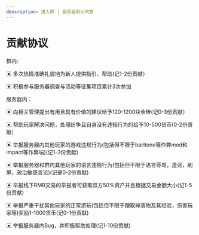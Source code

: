 ```yaml
---
description: 进入群 | 服务器默认同意
---
```


# 贡献协议

群内:&#x20;

▣ 多次热情准确礼貌地为新人提供指引、帮助(记1-2份贡献）

▣ 积极参与服务器调查与活动等征集项目累计3次参加

服务器内：

▣ 向相关管理提出有用且具有价值的建议给予120-1200块金砖(记0-3份贡献）

▣ 帮助玩家解决问题，处理纷争且自身没有违规行为的给予10-500货币(0-2份贡献）

▣ 举报服务器内其他玩家的游戏违规行为(包括但不限于baritone等作弊mod和impact等作弊端)(记1-3份贡献)

▣ 举报服务器和群内其他玩家的语言违规行为(包括但不限于语言辱骂，造谣，刷屏，政治敏感言论)(记录0-2份贡献)

▣ 举报线下RMB交易的举报者可获取双方50%资产并且根据交易金额大小(记1-5份贡献)

▣ 举报严重干扰其他玩家的正常游玩(包括但不限于蹭取掉落物及其经验，伤害玩家等)奖励1-1000货币(记0-1份贡献)

▣ 举报服务器内Bug，并积极帮助处理(记1-10份贡献)&#x20;
